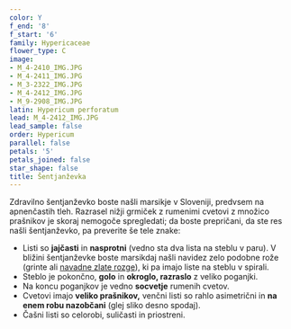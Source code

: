 ```yaml
---
color: Y
f_end: '8'
f_start: '6'
family: Hypericaceae
flower_type: C
image:
- M_4-2410_IMG.JPG
- M_4-2411_IMG.JPG
- M_3-2322_IMG.JPG
- M_4-2412_IMG.JPG
- M_9-2908_IMG.JPG
latin: Hypericum perforatum
lead: M_4-2412_IMG.JPG
lead_sample: false
order: Hypericum
parallel: false
petals: '5'
petals_joined: false
star_shape: false
title: Šentjanževka
---
```

Zdravilno šentjanževko boste našli marsikje v Sloveniji, predvsem na apnenčastih tleh. Razrasel nižji grmiček z rumenimi cvetovi z množico prašnikov je skoraj nemogoče spregledati; da boste prepričani, da ste res našli šentjanževko, pa preverite še tele znake:

-   Listi so **jajčasti** in **nasprotni** (vedno sta dva lista na steblu v paru). V bližini šentjanževke boste marsikdaj našli navidez zelo podobne rože (grinte ali [navadne zlate rozge](../../solidagovirgaureavirgaurea/navadna-zlata-rozga/)), ki pa imajo liste na steblu v spirali.
-   Steblo je pokončno, **golo** in **okroglo, razraslo** z veliko poganjki.
-   Na koncu poganjkov je vedno **socvetje** rumenih cvetov.
-   Cvetovi imajo **veliko prašnikov,** venčni listi so rahlo asimetrični in **na enem robu nazobčani** (glej sliko desno spodaj).
-   Čašni listi so celorobi, suličasti in priostreni.
